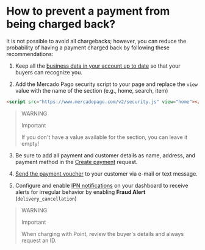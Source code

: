 # How to prevent a payment from being charged back?

It is not possible to avoid all chargebacks; however, you can reduce the probability of having a payment charged back by following these recommendations:

1. Keep all the [business data in your account up to date](https://www.mercadopago[FAKE][URL][DOMAIN]/business#from-section=menu) so that your buyers can recognize you.
   
2. Add the Mercado Pago security script to your page and replace the `view` value with the name of the section (e.g., home, search, item)
```html
<script src="https://www.mercadopago.com/v2/security.js" view="home"></script>
```

>WARNING
>
>Important
>
> If you don't have a value available for the section, you can leave it empty!

3. Be sure to add all payment and customer details as name, address, and payment method in the [Create payment](/developers/en/reference/payments/_payments/post) request.
   
4. [Send the payment voucher](https://www.mercadopago[FAKER][URL][DOMAIN]/ajuda/16170) to your customer via e-mail or text message.
   
5. Configure and enable [IPN notifications](/developers/panel/notifications/ipn) on your dashboard to receive alerts for irregular behavior by enabling **Fraud Alert** (`delivery_cancellation`) 

>WARNING
>
>Important
> 
> When charging with Point, review the buyer's details and always request an ID.
